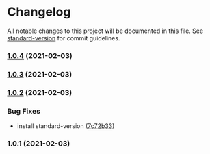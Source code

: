 # Changelog

All notable changes to this project will be documented in this file. See [standard-version](https://github.com/conventional-changelog/standard-version) for commit guidelines.

### [1.0.4](https://github.com/shin1127/pracGitflow/compare/v1.0.3...v1.0.4) (2021-02-03)

### [1.0.3](https://github.com/shin1127/pracGitflow/compare/v1.0.2...v1.0.3) (2021-02-03)

### [1.0.2](https://github.com/shin1127/pracGitflow/compare/v1.0.1...v1.0.2) (2021-02-03)


### Bug Fixes

* install standard-version ([7c72b33](https://github.com/shin1127/pracGitflow/commit/7c72b33d42039eab7479469bd8fe4a16b01743ad))

### 1.0.1 (2021-02-03)
